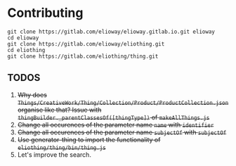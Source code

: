 # Contributing

```shell
git clone https://gitlab.com/elioway/elioway.gitlab.io.git elioway
cd elioway
git clone https://gitlab.com/elioway/eliothing.git
cd eliothing
git clone https://gitlab.com/eliothing/thing.git
```

## TODOS

1. ~~Why does
   `Things/CreativeWork/Thing/Collection/Product/ProductCollection.json`
   organise like that? Issue with `thingBuilder._parentClassesOf([thingType])`
   of `makeAllThings.js`~~
2. ~~Change all occurences of the parameter name `name` with `identifier`~~
3. ~~Change all occurences of the parameter name `subjectOf` with `subjectOf`~~
4. ~~Use generator-thing to import the functionality of
   `eliothing/thing/bin/thing.js`~~
5. Let's improve the search.
